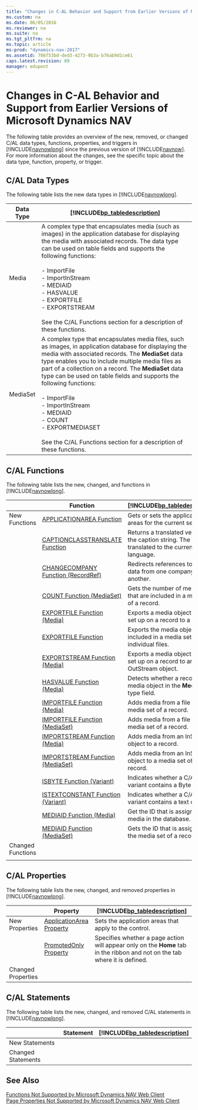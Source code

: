 ```yaml
---
title: "Changes in C-AL Behavior and Support from Earlier Versions of Microsoft Dynamics NAV"
ms.custom: na
ms.date: 06/05/2016
ms.reviewer: na
ms.suite: na
ms.tgt_pltfrm: na
ms.topic: article
ms-prod: "dynamics-nav-2017"
ms.assetid: 786f53bd-ded3-4273-9b3a-b76ab9d1ce61
caps.latest.revision: 89
manager: edupont
---
```

# Changes in C-AL Behavior and Support from Earlier Versions of Microsoft Dynamics NAV
The following table provides an overview of the new, removed, or changed C\/AL data types, functions, properties, and triggers in [!INCLUDE[navnowlong](includes/navnowlong_md.md)] since the previous version of [!INCLUDE[navnow](includes/navnow_md.md)]. For more information about the changes, see the specific topic about the data type, function, property, or trigger.  
  
## C\/AL Data Types  
 The following table lists the new data types in [!INCLUDE[navnowlong](includes/navnowlong_md.md)].  
  
|Data Type|[!INCLUDE[bp_tabledescription](includes/bp_tabledescription_md.md)]|  
|---------------|---------------------------------------|  
|Media|A complex type that encapsulates media \(such as images\) in the application database for displaying the media with associated records. The data type can be used on table fields and supports the following functions:<br /><br /> -   ImportFile<br />-   ImportInStream<br />-   MEDIAID<br />-   HASVALUE<br />-   EXPORTFILE<br />-   EXPORTSTREAM<br /><br /> See the C\/AL Functions section for a description of these functions.|  
|MediaSet|A complex type that encapsulates media files, such as images, in application database for displaying the media with associated records. The **MediaSet** data type enables you to include multiple media files as part of a collection on a record. The **MediaSet** data type can be used on table fields and supports the following functions:<br /><br /> -   ImportFile<br />-   ImportInStream<br />-   MEDIAID<br />-   COUNT<br />-   EXPORTMEDIASET<br /><br /> See the C\/AL Functions section for a description of these functions.|  
  
## C\/AL Functions  
 The following table lists the new, changed, and functions in [!INCLUDE[navnowlong](includes/navnowlong_md.md)].  
  
||Function|[!INCLUDE[bp_tabledescription](includes/bp_tabledescription_md.md)]|  
|-|--------------|---------------------------------------|  
|New Functions|[APPLICATIONAREA Function](APPLICATIONAREA-Function.md)|Gets or sets the application areas for the current session.|  
||[CAPTIONCLASSTRANSLATE Function](CAPTIONCLASSTRANSLATE-Function.md)|Returns a translated version of the caption string. The string is translated to the current local language.|  
||[CHANGECOMPANY Function \(RecordRef\)](CHANGECOMPANY-Function--RecordRef-.md)|Redirects references to table data from one company to another.|  
||[COUNT Function \(MediaSet\)](COUNT-Function--MediaSet-.md)|Gets the number of media files that are included in a media set of a record.|  
||[EXPORTFILE Function \(Media\)](EXPORTFILE-Function--Media-.md)|Exports a media object that is set up on a record to a file.|  
||[EXPORTFILE Function](EXPORTFILE-Function.md)|Exports the media objects that included in a media set to individual files.|  
||[EXPORTSTREAM Function \(Media\)](EXPORTSTREAM-Function--Media-.md)|Exports a media object that is set up on a record to an OutStream object.|  
||[HASVALUE Function \(Media\)](HASVALUE-Function--Media-.md)|Detects whether a record has a media object in the **Media** data type field.|  
||[IMPORTFILE Function \(Media\)](IMPORTFILE-Function--Media-.md)|Adds media from a file to a media set of a record.|  
||[IMPORTFILE Function \(MediaSet\)](IMPORTFILE-Function--MediaSet-.md)|Adds media from a file to a media set of a record.|  
||[IMPORTSTREAM Function \(Media\)](IMPORTSTREAM-Function--Media-.md)|Adds media from an InStream object to a record.|  
||[IMPORTSTREAM Function \(MediaSet\)](IMPORTSTREAM-Function--MediaSet-.md)|Adds media from an InStream object to a media set of a record.|  
||[ISBYTE Function \(Variant\)](ISBYTE-Function--Variant-.md)|Indicates whether a C\/AL variant contains a Byte variable.|  
||[ISTEXTCONSTANT Function \(Variant\)](ISTEXTCONSTANT-Function--Variant-.md)|Indicates whether a C\/AL variant contains a text constant.|  
||[MEDIAID Function \(Media\)](MEDIAID-Function--Media-.md)|Get the ID that is assigned to media in the database.|  
||[MEDIAID Function \(MediaSet\)](MEDIAID-Function--MediaSet-.md)|Gets the ID that is assigned to the media set of a record.|  
|Changed Functions|||  
||||  
  
## C\/AL Properties  
 The following table lists the new, changed, and removed properties in [!INCLUDE[navnowlong](includes/navnowlong_md.md)].  
  
||Property|[!INCLUDE[bp_tabledescription](includes/bp_tabledescription_md.md)]|  
|-|--------------|---------------------------------------|  
|New Properties|[ApplicationArea Property](ApplicationArea-Property.md)|Sets the application areas that apply to the control.|  
||[PromotedOnly Property](PromotedOnly-Property.md)|Specifies whether a page action will appear only on the **Home** tab in the ribbon and not on the tab where it is defined.|  
|Changed Properties|||  
  
## C\/AL Statements  
 The following table lists the new, changed, and removed C\/AL statements in [!INCLUDE[navnowlong](includes/navnowlong_md.md)].  
  
||Statement|[!INCLUDE[bp_tabledescription](includes/bp_tabledescription_md.md)]|  
|-|---------------|---------------------------------------|  
|New Statements|||  
|Changed Statements|||  
  
## See Also  
 [Functions Not Supported by Microsoft Dynamics NAV Web Client](Functions-Not-Supported-by-Microsoft-Dynamics-NAV-Web-Client.md)   
 [Page Properties Not Supported by Microsoft Dynamics NAV Web Client](Page-Properties-Not-Supported-by-Microsoft-Dynamics-NAV-Web-Client.md)